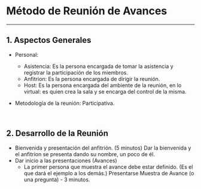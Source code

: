 # Método de Reunión de Avances

---
## 1. Aspectos Generales

- Personal:
    - Asistencia: Es la persona encargada de tomar la asistencia y registrar la participación de los miembros.
    - Anfitrion: Es la persona encargada de dirigir la reunión.
    - Host: Es la persona encargada del ambiente de la reunión, en lo virtual: es quien crea la sala y se encarga del control de la misma.

- Metodología de la reunión: Participativa.

<br>

## 2. Desarrollo de la Reunión

- Bienvenida y presentación del anfitrión. (5 minutos)
    Dar la bienvenida y el anfitrion se presenta dando su nombre, un poco de él.
- Dar inicio a las presentaciones (Avances)
    - La primer persona que muestra el avance debe estar definido. (Es el que dará el ejemplo a los demás.)
    Presentarse 
    Muestra de Avance (o una pregunta) - 3 minutos.
    